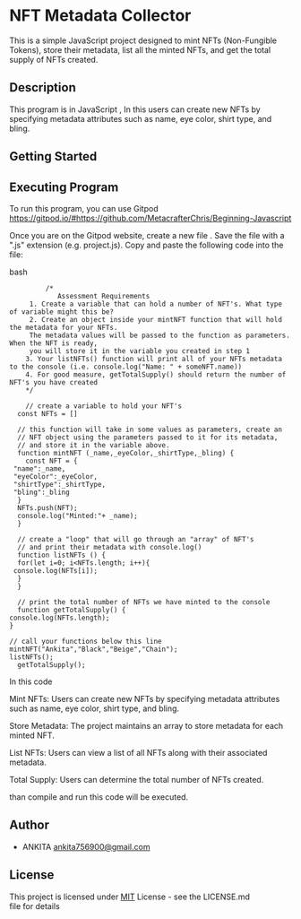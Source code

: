 # NFT Metadata Collector

This is a simple JavaScript project designed to mint NFTs (Non-Fungible Tokens), store their metadata, list all the minted NFTs, and get the total supply of NFTs created.


## Description
This program is in JavaScript , In this users can create new NFTs by specifying metadata attributes such as name, eye color, shirt type, and bling.
## Getting Started
## Executing Program
To run this program, you can use Gitpod https://gitpod.io/#https://github.com/MetacrafterChris/Beginning-Javascript

Once you are on the Gitpod website, create a new file . Save the file with a ".js" extension (e.g. project.js). Copy and paste the following code into the file:




bash
            
             
             /*
                Assessment Requirements
         1. Create a variable that can hold a number of NFT's. What type of variable might this be?
         2. Create an object inside your mintNFT function that will hold the metadata for your NFTs. 
         The metadata values will be passed to the function as parameters. When the NFT is ready, 
         you will store it in the variable you created in step 1
        3. Your listNFTs() function will print all of your NFTs metadata to the console (i.e. console.log("Name: " + someNFT.name))
        4. For good measure, getTotalSupply() should return the number of NFT's you have created
        */

        // create a variable to hold your NFT's
      const NFTs = []

      // this function will take in some values as parameters, create an
      // NFT object using the parameters passed to it for its metadata, 
      // and store it in the variable above.
      function mintNFT (_name,_eyeColor,_shirtType,_bling) {
        const NFT = {
     "name":_name,
     "eyeColor":_eyeColor,
     "shirtType":_shirtType,
     "bling":_bling
      }
      NFTs.push(NFT);
      console.log("Minted:"+ _name);
      }

      // create a "loop" that will go through an "array" of NFT's
      // and print their metadata with console.log()
      function listNFTs () {
      for(let i=0; i<NFTs.length; i++){
     console.log(NFTs[i]);   
      }
      }

      // print the total number of NFTs we have minted to the console
      function getTotalSupply() {
    console.log(NFTs.length);
    }

    // call your functions below this line
    mintNFT("Ankita","Black","Beige","Chain");
    listNFTs();
      getTotalSupply(); 

In this code

Mint NFTs: Users can create new NFTs by specifying metadata attributes such as name, eye color, shirt type, and bling.

Store Metadata: The project maintains an array to store metadata for each minted NFT.

List NFTs: Users can view a list of all NFTs along with their associated metadata.

Total Supply: Users can determine the total number of NFTs created.

than compile and run this code will be executed.






## Author

- ANKITA
  ankita756900@gmail.com



## License

This project is licensed under [MIT](https://choosealicense.com/licenses/mit/) License - see the LICENSE.md file for details
